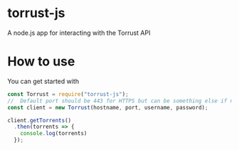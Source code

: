 # torrust-js
A node.js app for interacting with the Torrust API

# How to use
You can get started with
```js
const Torrust = require("torrust-js");
//  Default port should be 443 for HTTPS but can be something else if needed
const client = new Torrust(hostname, port, username, password);

client.getTorrents()
  .then(torrents => {
    console.log(torrents)
  });
```
